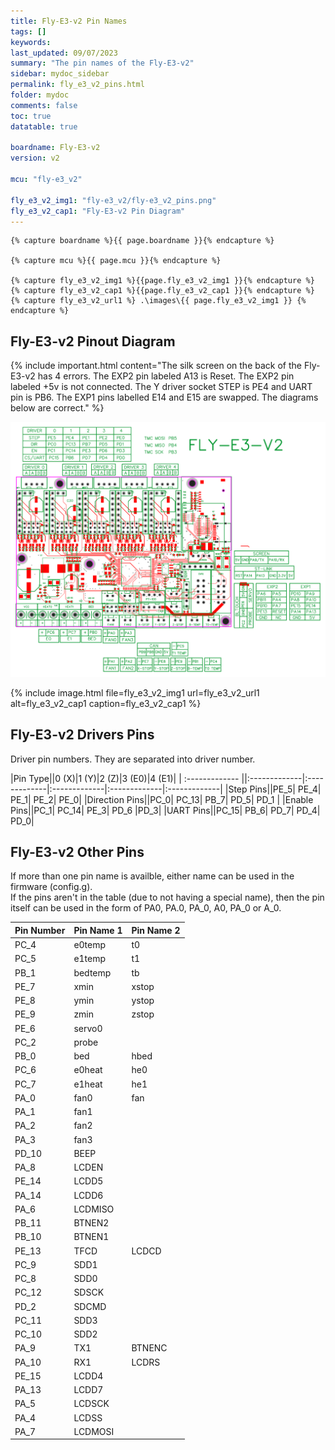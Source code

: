 ```yaml
---
title: Fly-E3-v2 Pin Names
tags: []
keywords: 
last_updated: 09/07/2023
summary: "The pin names of the Fly-E3-v2"
sidebar: mydoc_sidebar
permalink: fly_e3_v2_pins.html
folder: mydoc
comments: false
toc: true
datatable: true

boardname: Fly-E3-v2
version: v2

mcu: "fly-e3_v2"

fly_e3_v2_img1: "fly-e3_v2/fly-e3_v2_pins.png"
fly_e3_v2_cap1: "Fly-E3-v2 Pin Diagram"
---
```


    {% capture boardname %}{{ page.boardname }}{% endcapture %}

    {% capture mcu %}{{ page.mcu }}{% endcapture %}

    {% capture fly_e3_v2_img1 %}{{page.fly_e3_v2_img1 }}{% endcapture %}
    {% capture fly_e3_v2_cap1 %}{{page.fly_e3_v2_cap1 }}{% endcapture %}
    {% capture fly_e3_v2_url1 %} .\images\{{ page.fly_e3_v2_img1 }} {% endcapture %}

## Fly-E3-v2 Pinout Diagram

{% include important.html content="The silk screen on the back of the Fly-E3-v2 has 4 errors. The EXP2 pin labeled A13 is Reset. The EXP2 pin labeled +5v is not connected. The Y driver socket STEP is PE4 and UART pin is PB6. The EXP1 pins labelled E14 and E15 are swapped. The diagrams below are correct." %}

<a href="https://github.com/Mellow-3D/fly-e3-v2/blob/main/Hardware/fly-e3-v2-pinout.svg"><img src="https://raw.githubusercontent.com/Mellow-3D/fly-e3-v2/main/Hardware/fly-e3-v2-pinout.svg?sanitize=true"></a>

{% 
include image.html
file=fly_e3_v2_img1
url=fly_e3_v2_url1
alt=fly_e3_v2_cap1
caption=fly_e3_v2_cap1
%}

## Fly-E3-v2 Drivers Pins

Driver pin numbers. They are separated into driver number.

<div class="datatable-begin"></div>

|Pin Type||0 (X)|1 (Y)|2 (Z)|3 (E0)|4 (E1)|
| :------------- ||:-------------|:-------------|:-------------|:-------------|:-------------|
|Step Pins||PE_5| PE_4| PE_1| PE_2| PE_0|
|Direction Pins||PC_0| PC_13| PB_7| PD_5| PD_1 |
|Enable Pins||PC_1| PC_14| PE_3| PD_6 |PD_3|
|UART Pins||PC_15| PB_6| PD_7| PD_4| PD_0|

<div class="datatable-end"></div>

## Fly-E3-v2 Other Pins

If more than one pin name is availble, either name can be used in the firmware (config.g).    
If the pins aren't in the table (due to not having a special name), then the pin itself can be used in the form of PA0, PA.0, PA_0, A0, PA_0 or A_0.  

<div class="datatable-begin"></div>

|Pin Number|Pin Name 1|Pin Name 2|
| :------------- |:-------------|:-------------|
|PC_4|e0temp|t0|
|PC_5|e1temp|t1|
|PB_1|bedtemp|tb|
|PE_7|xmin|xstop|
|PE_8|ymin|ystop|
|PE_9|zmin|zstop|
|PE_6|servo0||
|PC_2|probe||
|PB_0|bed|hbed|
|PC_6|e0heat|he0|
|PC_7|e1heat|he1|
|PA_0|fan0|fan|
|PA_1|fan1||
|PA_2|fan2||
|PA_3|fan3||
|PD_10|BEEP||
|PA_8|LCDEN||
|PE_14|LCDD5||
|PA_14|LCDD6||
|PA_6|LCDMISO||
|PB_11|BTNEN2||
|PB_10|BTNEN1||
|PE_13|TFCD|LCDCD|
|PC_9|SDD1||
|PC_8|SDD0||
|PC_12|SDSCK||
|PD_2|SDCMD||
|PC_11|SDD3||
|PC_10|SDD2||
|PA_9|TX1|BTNENC|
|PA_10|RX1|LCDRS|
|PE_15|LCDD4||
|PA_13|LCDD7||
|PA_5|LCDSCK||
|PA_4|LCDSS||
|PA_7|LCDMOSI||

<div class="datatable-end"></div>

